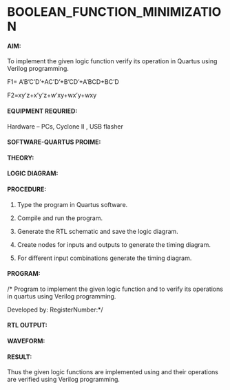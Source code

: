 # BOOLEAN_FUNCTION_MINIMIZATION

#### AIM:

To implement the given logic function verify its operation in Quartus using Verilog programming.

F1= A’B’C’D’+AC’D’+B’CD’+A’BCD+BC’D 

F2=xy’z+x’y’z+w’xy+wx’y+wxy

#### EQUIPMENT REQURIED:

Hardware – PCs, Cyclone II , USB flasher

#### SOFTWARE-QUARTUS PROIME:

#### THEORY:

#### LOGIC DIAGRAM:

#### PROCEDURE:

1.	Type the program in Quartus software.

2.	Compile and run the program.

3.	Generate the RTL schematic and save the logic diagram.

4.	Create nodes for inputs and outputs to generate the timing diagram.

5.	For different input combinations generate the timing diagram.


#### PROGRAM:

/* Program to implement the given logic function and to verify its operations in quartus using Verilog programming. 

Developed by: RegisterNumber:*/


#### RTL OUTPUT:

#### WAVEFORM:

#### RESULT:

Thus the given logic functions are implemented using and their operations are verified using Verilog programming.

